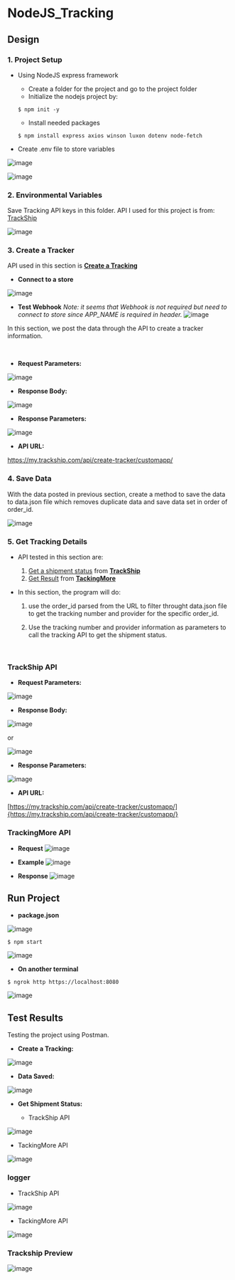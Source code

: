 # NodeJS_Tracking

## Design
### 1. Project Setup
* Using NodeJS express framework
  * Create a folder for the project and go to the project folder
  * Initialize the nodejs project by:
  ```
  $ npm init -y
  ```
  * Install needed packages
  ```
  $ npm install express axios winson luxon dotenv node-fetch
  ```

* Create .env file to store variables

![image](https://github.com/SharonCao0920/NodeJS_Tracking/assets/54694766/f71c2a82-a9ac-45cf-8944-b9169198a72b)

![image](https://github.com/SharonCao0920/NodeJS_Tracking/assets/54694766/c4cefe9a-9383-4e0e-89fd-5437e198a598)


### 2. Environmental Variables
Save Tracking API keys in this folder. API I used for this project is from: 
[TrackShip](https://docs.trackship.com/docs/tracking-api/)

![image](https://github.com/SharonCao0920/NodeJS_Tracking/assets/54694766/b83fb998-53c0-4802-b36f-9ff7eff3a92b)


### 3. Create a Tracker

API used in this section is **[Create a Tracking](https://docs.trackship.com/docs/tracking-api/create-shipment/)**

* **Connect to a store**

![image](https://github.com/SharonCao0920/NodeJS_Tracking/assets/54694766/32412289-7b96-42c0-8b03-bad33ce5f487)

* **Test Webhook**
*Note: it seems that Webhook is not required but need to connect to store since APP_NAME is required in header.*
![image](https://github.com/SharonCao0920/NodeJS_Tracking/assets/54694766/568e8b06-3083-4b0f-913c-7a093d317526)

In this section, we post the data through the API to create a tracker information.

<br>

* **Request Parameters:**

![image](https://github.com/SharonCao0920/NodeJS_Tracking/assets/54694766/1a0be285-c8bc-4c1f-8780-6513e7b16e08)


* **Response Body:**
  
![image](https://github.com/SharonCao0920/NodeJS_Tracking/assets/54694766/d9e70520-7d2c-4177-906e-c8d51db09a7b)

* **Response Parameters:**
  
![image](https://github.com/SharonCao0920/NodeJS_Tracking/assets/54694766/11e5615f-a79b-464e-abc4-64b01999b603)


* **API URL:**

https://my.trackship.com/api/create-tracker/customapp/


### 4. Save Data
With the data posted in previous section, create a method to save the data to data.json file which removes duplicate data and save data set in order of order_id.

![image](https://github.com/SharonCao0920/NodeJS_Tracking/assets/54694766/d84cead4-10cc-4616-8b14-58480240afc1)


### 5. Get Tracking Details
* API tested in this section are:
  1.  [Get a shipment status](https://docs.trackship.com/docs/tracking-api/get-a-shipment-status/) from **[TrackShip](https://trackship.com/)**
  2.  [Get Result](https://www.trackingmore.com/v3/api-index.html?language=Golang#get-results) from **[TackingMore](https://www.trackingmore.com/)**

* In this section, the program will do:

  1. use the order_id parsed from the URL to filter throught data.json file to get the tracking number and provider for the specific order_id.
     
  2. Use the tracking number and provider information as parameters to call the tracking API to get the shipment status.

<br>

### TrackShip API

* **Request Parameters:**
  
![image](https://github.com/SharonCao0920/NodeJS_Tracking/assets/54694766/9f8ce0b4-5485-4391-ac07-8216e75343a1)


* **Response Body:**
  
![image](https://github.com/SharonCao0920/NodeJS_Tracking/assets/54694766/6e190a26-6590-4000-b062-a468a64c6967)

or

![image](https://github.com/SharonCao0920/NodeJS_Tracking/assets/54694766/5f780f3a-6b94-4cf7-97cd-260a6979da8d)


* **Response Parameters:**

![image](https://github.com/SharonCao0920/NodeJS_Tracking/assets/54694766/910b9642-f9b8-4512-b91d-ec2e4ed89124)


* **API URL:**

[https://my.trackship.com/api/create-tracker/customapp/]{https://my.trackship.com/api/create-tracker/customapp/}

### TrackingMore API
* **Request**
![image](https://github.com/SharonCao0920/NodeJS_Tracking/assets/54694766/e5033d75-4c39-4a70-9167-8dec13540ef0)

 
* **Example**
![image](https://github.com/SharonCao0920/NodeJS_Tracking/assets/54694766/62556c2e-5b06-4352-8558-bee230804adf)

* **Response**
![image](https://github.com/SharonCao0920/NodeJS_Tracking/assets/54694766/89ea2623-d04d-4177-8c82-a2c408ac1fc2)

## Run Project
* **package.json**

![image](https://github.com/SharonCao0920/NodeJS_Tracking/assets/54694766/f6c9208c-b2cf-4a3d-9479-562870e0ce80)

```
$ npm start
```
![image](https://github.com/SharonCao0920/NodeJS_Tracking/assets/54694766/f71d65e3-63c3-4d59-a8fc-55c8fd0fe050)

* **On another terminal**

```
$ ngrok http https://localhost:8080
```
![image](https://github.com/SharonCao0920/NodeJS_Tracking/assets/54694766/5b05e80d-99de-4fb6-9ce8-3a094e718330)

## Test Results
Testing the project using Postman.

* **Create a Tracking:**
  
![image](https://github.com/SharonCao0920/NodeJS_Tracking/assets/54694766/809d5071-3d42-47a1-aba6-20bd10650259)


* **Data Saved:**
  
![image](https://github.com/SharonCao0920/NodeJS_Tracking/assets/54694766/286a6fe8-6a29-4069-9212-a3e06012ce84)


* **Get Shipment Status:**

  * TrackShip API

![image](https://github.com/SharonCao0920/NodeJS_Tracking/assets/54694766/a4489961-591d-4ddf-b04a-c042d31cad06)

  * TackingMore API
 
![image](https://github.com/SharonCao0920/NodeJS_Tracking/assets/54694766/4edcdf47-9d9c-4547-8414-6bb2254d2c0a)

### logger

* TrackShip API

![image](https://github.com/SharonCao0920/NodeJS_Tracking/assets/54694766/9caf368b-e56b-482a-a731-30c178f3aad5)

* TackingMore API

![image](https://github.com/SharonCao0920/NodeJS_Tracking/assets/54694766/8b9a388b-c5dd-4cb4-ac49-a9f73562b40a)


### Trackship Preview

![image](https://github.com/SharonCao0920/NodeJS_Tracking/assets/54694766/1e86590b-1748-41e6-9254-5a9746f57a7e)

